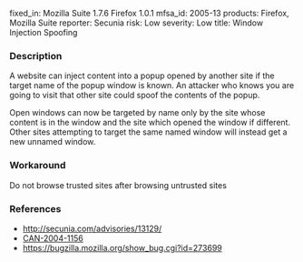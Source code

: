 fixed_in: Mozilla Suite 1.7.6
          Firefox 1.0.1
mfsa_id: 2005-13
products: Firefox, Mozilla Suite
reporter: Secunia
risk: Low
severity: Low
title: Window Injection Spoofing

<h3>Description</h3>

<p>A website can inject content into a popup opened by another site if the
target name of the popup window is known. An attacker who knows you are
going to visit that other site could spoof the contents of the popup.</p>

<p>Open windows can now be targeted by name only by the site whose content
is in the window and the site which opened the window if different.
Other sites attempting to target the same named window will instead
get a new unnamed window.</p>

<h3>Workaround</h3>

<p>Do not browse trusted sites after browsing untrusted sites</p>

<h3>References</h3>

<ul>
<li><a class="ex-ref" href="http://secunia.com/advisories/13129/">http://secunia.com/advisories/13129/</a></li>
<li><a class="ex-ref" href="http://cve.mitre.org/cgi-bin/cvename.cgi?name=CAN-2004-1156">CAN-2004-1156</a></li>
<li><a href="https://bugzilla.mozilla.org/show_bug.cgi?id=273699">https://bugzilla.mozilla.org/show_bug.cgi?id=273699</a></li>
</ul>



